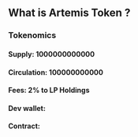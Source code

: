 ## What is Artemis Token ?

### Tokenomics
#### Supply: 1000000000000
#### Circulation: 100000000000
#### Fees: 2% to LP Holdings
#### Dev wallet:
#### Contract:
